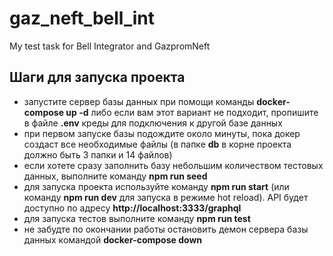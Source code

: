 # gaz_neft_bell_int
My test task for Bell Integrator and GazpromNeft

## Шаги для запуска проекта
- запустите сервер базы данных при помощи команды **docker-compose up -d** либо если вам этот вариант не подходит, пропишите в файле **.env** креды для подключения к другой базе данных
- при первом запуске базы подождите около минуты, пока докер создаст все необходимые файлы (в папке **db** в корне проекта должно быть 3 папки и 14 файлов)
- если хотете сразу заполнить базу небольшим количеством тестовых данных, выполните команду **npm run seed**
- для запуска проекта используйте команду **npm run start** (или команду **npm run dev** для запуска в режиме hot reload). API будет доступно по адресу **http://localhost:3333/graphql**
- для запуска тестов выполните команду **npm run test**
- не забудте по окончании работы остановить демон сервера базы данных командой **docker-compose down**
